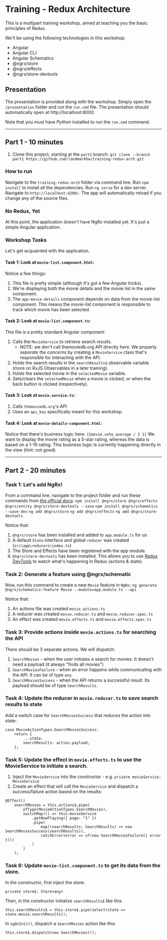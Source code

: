 # Training - Redux Architecture

This is a multipart training workshop, aimed at teaching you the basic principles of Redux.

We'll be using the following technologies in this workshop:

* Angular
* Angular CLI
* Angular Schematics
* @ngrx/store
* @ngrx/effects
* @ngrx/store-devtools

## Presentation

The presentation is provided along with the workshop.  Simply open the `/presentation` folder and run the `run.cmd` file.  The presentation should automatically open at http://localhost:8000.

Note that you must have *Python* installed to run the `run.cmd` command.

---------------

## Part 1 - 10 minutes

1. Clone this project, starting at the `part1` branch:
`git clone --branch part1 https://github.com/landmarkhw/training-redux-arch.git`

### How to run

Navigate to the `training-redux-arch` folder via command line.
Run `npm install` to install all the dependencies.
Run `ng serve` for a dev server. Navigate to `http://localhost:4200/`. The app will automatically reload if you change any of the source files.

### No Redux, Yet

At this point, the application doesn't have NgRx installed yet.  It's just a simple Angular application.

### Workshop Tasks

Let's get acquainted with the application.

#### Task 1: Look at `movie-list.component.html`:

Notice a few things:

1. This file is pretty simple (although it's got a few Angular tricks).
1. We're displaying both the movie details and the movie list in the same component.
1. The `app-movie-details` component depends on data from the movie-list component.  This means the movie-list component is responsible to track which movie has been selected.

#### Task 2: Look at `movie-list.component.ts`:

This file is a pretty standard Angular component:

1. Calls the `MovieService` to retrieve search results.
    * NOTE: we don't call themoviedb.org API directly here.  We properly <i>separate the concerns</i> by creating a `MovieService` class that's responsible for interacting with the API.
1. Holds the search results in the `searchResults$` observable variable (more on RxJS Observables in a later training).
1. Holds the selected movie in the `selectedMovie` variable.
1. Sets/clears the `selectedMovie` when a movie is clicked, or when the back button is clicked (respectively).

#### Task 3: Look at `movie.service.ts`:

1. Calls `themoviedb.org`'s API
1. Uses an `api_key` specifically meant for this workshop.

#### Task 4: Look at `movie-details-component.html`:

Notice that there's business logic here: `{{movie.vote_average / 2 }}`
We want to display the movie rating as a 5-star rating, whereas the data is based on a 1-10 rating.  This business logic is currently happening directly in the view (hint: not good).

---------------

## Part 2 - 20 minutes

### Task 1: Let's add NgRx!
From a command line, navigate to the project folder and run these commands from [the official docs](https://ngrx.io/docs):
`npm install @ngrx/store @ngrx/effects @ngrx/entity @ngrx/store-devtools --save`
`npm install @ngrx/schematics --save-dev`
`ng add @ngrx/store`
`ng add @ngrx/effects`
`ng add @ngrx/store-devtools`

Notice that:
1. `@ngrx/store` has been installed and added to `app.module.ts` for us
1. A default `State` interface and global `reducer` was created (`src\app\reducers\index.ts`)
1. The Store and Effects have been registered with the app module.
1. `@ngrx/store-devtools` has been installed.  This allows you to use [Redux DevTools](https://chrome.google.com/webstore/detail/redux-devtools/lmhkpmbekcpmknklioeibfkpmmfibljd?hl=en) to watch what's happening in Redux (actions & state).

### Task 2: Generate a feature using @ngrx/schematic
Now, run this command to create a new `Movie` feature in `NgRx`:
`ng generate @ngrx/schematics:feature Movie --module=app.module.ts --api`

Notice that:
1. An actions file was created `movie.actions.ts`
1. A reducer was created `movie.reducer.ts` and `movie.reducer.spec.ts`
1. An effect was created `movie.effects.ts` and `movie.effects.spec.ts`

### Task 3: Provide actions inside `movie.actions.ts` for searching the API

There should be 3 separate actions. We will dispatch:
1. `SearchMovies` - when the user initiates a search for movies. It doesn't need a payload (it always "finds all movies")
1. `SearchMoviesFailure` - when an error happens while communicating with the API. It can be of type `any`.
1. `SearchMoviesSuccess` - when the API returns a successful result. Its payload should be of type `SearchResults`.

### Task 4: Update the reducer in `movie.reducer.ts` to save search results to state

Add a switch case for `SearchMoviesSuccess` that reduces the action into state:
```
case MovieActionTypes.SearchMoviesSuccess:
    return {
        ...state,
        searchResults: action.payload,
    };
```

### Task 5: Update the effect in `movie.effects.ts` to use the MovieService to initiate a search.

1. Inject the `MovieService` into the constructor - e.g. `private movieService: MovieService`
1. Create an effect that will call the `MovieService` and dispatch a success/failure action based on the results:
```
@Effect()
    searchMovies = this.actions$.pipe(
        ofType(MovieActionTypes.SearchMovies),
        switchMap(() => this.movieService
            .getNowPlaying({ page: "1" })
            .pipe(
                map((searchResults: SearchResults) => new SearchMoviesSuccess(searchResults)),
                catchError(error => of(new SearchMoviesFailure({ error })))
            )
        )
    );
```

### Task 6: Update `movie-list.component.ts` to get its data from the store.

In the constructor, first inject the store:

`private store$: Store<any>`

Then, in the constructor initialize `searchResults$` like this:

`this.searchResults$ = this.store$.pipe(select(state => state.movie.searchResults));`

In `ngOnInit()`, dispatch a `SearchMovies` action like this:

`this.store$.dispatch(new SearchMovies());`

